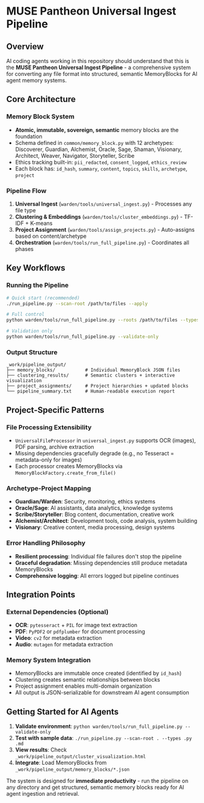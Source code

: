 # MUSE Pantheon Universal Ingest Pipeline

## Overview

AI coding agents working in this repository should understand that this is the **MUSE Pantheon Universal Ingest Pipeline** - a comprehensive system for converting any file format into structured, semantic MemoryBlocks for AI agent memory systems.

## Core Architecture

### Memory Block System
- **Atomic, immutable, sovereign, semantic** memory blocks are the foundation
- Schema defined in `common/memory_block.py` with 12 archetypes: Discoverer, Guardian, Alchemist, Oracle, Sage, Shaman, Visionary, Architect, Weaver, Navigator, Storyteller, Scribe
- Ethics tracking built-in: `pii_redacted`, `consent_logged`, `ethics_review`
- Each block has: `id_hash`, `summary`, `content`, `topics`, `skills`, `archetype`, `project`

### Pipeline Flow
1. **Universal Ingest** (`warden/tools/universal_ingest.py`) - Processes any file type
2. **Clustering & Embeddings** (`warden/tools/cluster_embeddings.py`) - TF-IDF + K-means 
3. **Project Assignment** (`warden/tools/assign_projects.py`) - Auto-assigns based on content/archetype
4. **Orchestration** (`warden/tools/run_full_pipeline.py`) - Coordinates all phases

## Key Workflows

### Running the Pipeline
```bash
# Quick start (recommended)
./run_pipeline.py --scan-root /path/to/files --apply

# Full control
python warden/tools/run_full_pipeline.py --roots /path/to/files --types .py .md .json

# Validation only
python warden/tools/run_full_pipeline.py --validate-only
```

### Output Structure
```
_work/pipeline_output/
├── memory_blocks/           # Individual MemoryBlock JSON files
├── clustering_results/      # Semantic clusters + interactive visualization
├── project_assignments/     # Project hierarchies + updated blocks
└── pipeline_summary.txt     # Human-readable execution report
```

## Project-Specific Patterns

### File Processing Extensibility
- `UniversalFileProcessor` in `universal_ingest.py` supports OCR (images), PDF parsing, archive extraction
- Missing dependencies gracefully degrade (e.g., no Tesseract = metadata-only for images)
- Each processor creates MemoryBlocks via `MemoryBlockFactory.create_from_file()`

### Archetype-Project Mapping
- **Guardian/Warden**: Security, monitoring, ethics systems
- **Oracle/Sage**: AI assistants, data analytics, knowledge systems  
- **Scribe/Storyteller**: Blog content, documentation, creative work
- **Alchemist/Architect**: Development tools, code analysis, system building
- **Visionary**: Creative content, media processing, design systems

### Error Handling Philosophy
- **Resilient processing**: Individual file failures don't stop the pipeline
- **Graceful degradation**: Missing dependencies still produce metadata MemoryBlocks
- **Comprehensive logging**: All errors logged but pipeline continues

## Integration Points

### External Dependencies (Optional)
- **OCR**: `pytesseract` + `PIL` for image text extraction
- **PDF**: `PyPDF2` or `pdfplumber` for document processing  
- **Video**: `cv2` for metadata extraction
- **Audio**: `mutagen` for metadata extraction

### Memory System Integration
- MemoryBlocks are immutable once created (identified by `id_hash`)
- Clustering creates semantic relationships between blocks
- Project assignment enables multi-domain organization
- All output is JSON-serializable for downstream AI agent consumption

## Getting Started for AI Agents

1. **Validate environment**: `python warden/tools/run_full_pipeline.py --validate-only`
2. **Test with sample data**: `./run_pipeline.py --scan-root . --types .py .md`
3. **View results**: Check `_work/pipeline_output/cluster_visualization.html`
4. **Integrate**: Load MemoryBlocks from `_work/pipeline_output/memory_blocks/*.json`

The system is designed for **immediate productivity** - run the pipeline on any directory and get structured, semantic memory blocks ready for AI agent ingestion and retrieval.